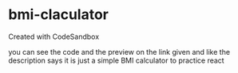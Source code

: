 # bmi-claculator
Created with CodeSandbox

you can see the code and the preview on the link given 
and like the description says it is just a simple BMI calculator to practice react
